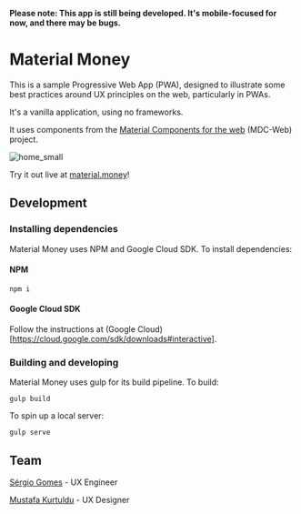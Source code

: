 **Please note: This app is still being developed. It's mobile-focused for now, and there may be bugs.**

# Material Money

This is a sample Progressive Web App (PWA), designed to illustrate some best
practices around UX principles on the web, particularly in PWAs.

It's a vanilla application, using no frameworks.

It uses components from the
[Material Components for the web](https://github.com/material-components/material-components-web) (MDC-Web)
project.

![home_small](https://cloud.githubusercontent.com/assets/409615/25181665/2a6b2b86-250a-11e7-9400-9a6c8d34468c.png)

Try it out live at [material.money](https://material.money)!

## Development

### Installing dependencies

Material Money uses NPM and Google Cloud SDK. To install dependencies:

#### NPM

```
npm i
```

#### Google Cloud SDK

Follow the instructions at (Google Cloud)[https://cloud.google.com/sdk/downloads#interactive].

### Building and developing

Material Money uses gulp for its build pipeline. To build:

```
gulp build
```

To spin up a local server:

```
gulp serve
```

## Team
[Sérgio Gomes](https://github.com/sgomes) - UX Engineer

[Mustafa Kurtuldu](https://github.com/mustafa-x) - UX Designer
